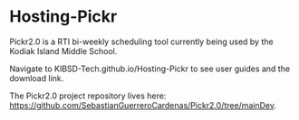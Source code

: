 # Hosting-Pickr

Pickr2.0 is a RTI bi-weekly scheduling tool currently being used by the Kodiak Island Middle School. 

Navigate to KIBSD-Tech.github.io/Hosting-Pickr to see user guides and the download link. 

The Pickr2.0 project repository lives here: https://github.com/SebastianGuerreroCardenas/Pickr2.0/tree/mainDev.

